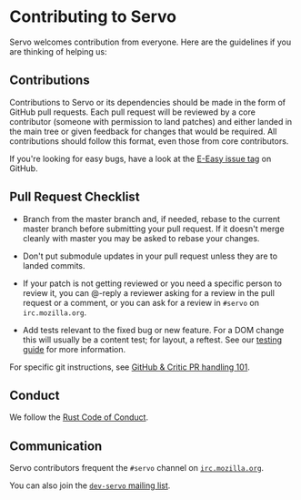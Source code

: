 # Contributing to Servo

Servo welcomes contribution from everyone. Here are the guidelines if you are
thinking of helping us:


## Contributions

Contributions to Servo or its dependencies should be made in the form of GitHub
pull requests. Each pull request will be reviewed by a core contributor
(someone with permission to land patches) and either landed in the main tree or
given feedback for changes that would be required. All contributions should
follow this format, even those from core contributors.

If you're looking for easy bugs, have a look at the [E-Easy issue tag](https://github.com/mozilla/servo/issues?labels=E-easy&page=1&state=open) on GitHub.

## Pull Request Checklist

- Branch from the master branch and, if needed, rebase to the current master
  branch before submitting your pull request. If it doesn't merge cleanly with
  master you may be asked to rebase your changes.

- Don't put submodule updates in your pull request unless they are to landed
  commits.

- If your patch is not getting reviewed or you need a specific person to review
  it, you can @-reply a reviewer asking for a review in the pull request or a
  comment, or you can ask for a review in `#servo` on `irc.mozilla.org`.

- Add tests relevant to the fixed bug or new feature.  For a DOM change this
  will usually be a content test; for layout, a reftest.  See our [testing
  guide](https://github.com/mozilla/servo/wiki/Testing) for more information.

For specific git instructions, see [GitHub & Critic PR handling 101](https://github.com/mozilla/servo/wiki/Github-&-Critic-PR-handling-101).

## Conduct

We follow the [Rust Code of Conduct](https://github.com/mozilla/rust/wiki/Note-development-policy#wiki-conduct).


## Communication

Servo contributors frequent the `#servo` channel on [`irc.mozilla.org`](https://wiki.mozilla.org/IRC).

You can also join the [`dev-servo` mailing list](https://lists.mozilla.org/listinfo/dev-servo).
